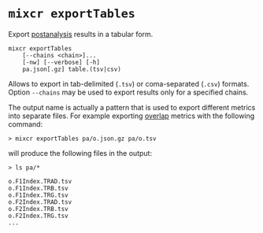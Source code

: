 # `mixcr exportTables`

Export [postanalysis](./mixcr-postanalysis.md) results in a tabular form.

```
mixcr exportTables 
    [--chains <chain>]... 
    [-nw] [--verbose] [-h] 
    pa.json[.gz] table.(tsv|csv)
```

Allows to export in tab-delimited (`.tsv`) or coma-separated (`.csv`) formats. Option `--chains` may be used to export results only for a specified chains.

The output name is actually a pattern that is used to export different metrics into separate files. For example exporting [overlap](./mixcr-postanalysis.md#overlap-postanalysis) metrics with the following command:
```shell
> mixcr exportTables pa/o.json.gz pa/o.tsv 
```

will produce the following files in the output:
```shell
> ls pa/* 

o.F1Index.TRAD.tsv
o.F1Index.TRB.tsv
o.F1Index.TRG.tsv
o.F2Index.TRAD.tsv
o.F2Index.TRB.tsv
o.F2Index.TRG.tsv
...
```
